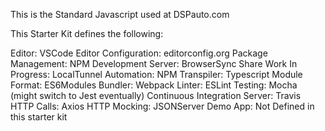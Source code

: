 This is the Standard Javascript used at DSPauto.com

This Starter Kit defines the following:

Editor: VSCode
Editor Configuration: editorconfig.org
Package Management: NPM
Development Server: BrowserSync
Share Work In Progress: LocalTunnel
Automation: NPM
Transpiler: Typescript
Module Format: ES6Modules
Bundler: Webpack
Linter: ESLint
Testing: Mocha (might switch to Jest eventually)
Continuous Integration Server: Travis
HTTP Calls: Axios
HTTP Mocking: JSONServer
Demo App: Not Defined in this starter kit
